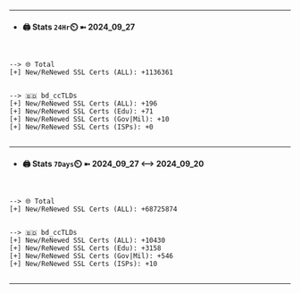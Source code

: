 

---
- #### 🖨️ **Stats** `24Hr`⏲️ ➼ 2024_09_27
```console


--> 🌐 Total
[+] New/ReNewed SSL Certs (ALL): +1136361


--> 🇧🇩 bd_ccTLDs
[+] New/ReNewed SSL Certs (ALL): +196
[+] New/ReNewed SSL Certs (Edu): +71
[+] New/ReNewed SSL Certs (Gov|Mil): +10
[+] New/ReNewed SSL Certs (ISPs): +0


```

---
- #### 🖨️ **Stats** `7Days`⏲️ ➼ 2024_09_27 <--> 2024_09_20
```console


--> 🌐 Total
[+] New/ReNewed SSL Certs (ALL): +68725874


--> 🇧🇩 bd_ccTLDs
[+] New/ReNewed SSL Certs (ALL): +10430
[+] New/ReNewed SSL Certs (Edu): +3158
[+] New/ReNewed SSL Certs (Gov|Mil): +546
[+] New/ReNewed SSL Certs (ISPs): +10


```

---

